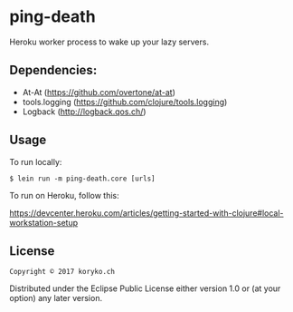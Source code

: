 # ping-death

Heroku worker process to wake up your lazy servers.

## Dependencies:

- At-At (https://github.com/overtone/at-at)
- tools.logging (https://github.com/clojure/tools.logging)
- Logback (http://logback.qos.ch/)

## Usage

To run locally:

    $ lein run -m ping-death.core [urls]

To run on Heroku, follow this:

https://devcenter.heroku.com/articles/getting-started-with-clojure#local-workstation-setup


## License

    Copyright © 2017 koryko.ch

Distributed under the Eclipse Public License either version 1.0 or (at
your option) any later version.
